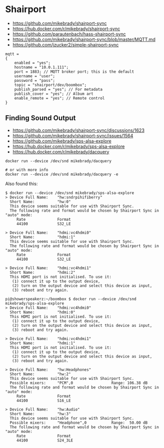 # Shairport

* https://github.com/mikebrady/shairport-sync
* https://hub.docker.com/r/mikebrady/shairport-sync
* https://github.com/parautenbach/hass-shairport-sync
* https://github.com/mikebrady/shairport-sync/blob/master/MQTT.md
* https://github.com/jzucker2/simple-shairport-sync

```
mqtt =
{
    enabled = "yes";
    hostname = "10.0.1.111";
    port = 1883; // MQTT broker port; this is the default
    username = "user";
    password = "pass";
    topic = "shairport/dev/boombox";
    publish_parsed = "yes"; // For metadata
    publish_cover = "yes"; // Album art
    enable_remote = "yes"; // Remote control
}
```

## Finding Sound Output

* https://github.com/mikebrady/shairport-sync/discussions/1623
* https://github.com/mikebrady/shairport-sync/issues/1564
* https://github.com/mikebrady/sps-alsa-explore
* https://hub.docker.com/r/mikebrady/sps-alsa-explore
* https://hub.docker.com/r/mikebrady/dacquery


```
docker run --device /dev/snd mikebrady/dacquery
```

```
# or with more info
docker run --device /dev/snd mikebrady/dacquery -e
```

Also found this:

```
$ docker run --device /dev/snd mikebrady/sps-alsa-explore
> Device Full Name:    "hw:sndrpihifiberry"
  Short Name:          "hw:0"
  This device seems suitable for use with Shairport Sync.
  The following rate and format would be chosen by Shairport Sync in "auto" mode:
     Rate              Format
     44100             S32_LE

> Device Full Name:    "hdmi:vc4hdmi0"
  Short Name:          "hdmi:1"
  This device seems suitable for use with Shairport Sync.
  The following rate and format would be chosen by Shairport Sync in "auto" mode:
     Rate              Format
     44100             S32_LE

> Device Full Name:    "hdmi:vc4hdmi1"
  Short Name:          "hdmi:2"
  This HDMI port is not initialised. To use it:
   (1) connect it up to the output device,
   (2) turn on the output device and select this device as input,
   (3) reboot and try again.

```

```
pi@showerspeakerz:~/boombox $ docker run --device /dev/snd mikebrady/sps-alsa-explore
> Device Full Name:    "hdmi:vc4hdmi0"
  Short Name:          "hdmi:0"
  This HDMI port is not initialised. To use it:
   (1) connect it up to the output device,
   (2) turn on the output device and select this device as input,
   (3) reboot and try again.

> Device Full Name:    "hdmi:vc4hdmi1"
  Short Name:          "hdmi:1"
  This HDMI port is not initialised. To use it:
   (1) connect it up to the output device,
   (2) turn on the output device and select this device as input,
   (3) reboot and try again.

> Device Full Name:    "hw:Headphones"
  Short Name:          "hw:2"
  This device seems suitable for use with Shairport Sync.
  Possible mixers:     "PCM",0                 Range: 106.38 dB
  The following rate and format would be chosen by Shairport Sync in "auto" mode:
     Rate              Format
     44100             S16_LE

> Device Full Name:    "hw:Audio"
  Short Name:          "hw:3"
  This device seems suitable for use with Shairport Sync.
  Possible mixers:     "Headphone",0           Range:  50.00 dB
  The following rate and format would be chosen by Shairport Sync in "auto" mode:
     Rate              Format
     44100             S24_3LE

```
